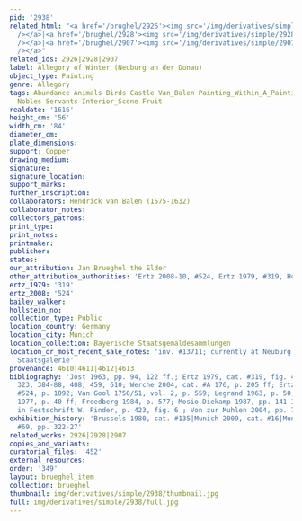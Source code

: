 ```yaml
---
pid: '2938'
related_html: "<a href='/brughel/2926'><img src='/img/derivatives/simple/2926/thumbnail.jpg'
  /></a>|<a href='/brughel/2928'><img src='/img/derivatives/simple/2928/thumbnail.jpg'
  /></a>|<a href='/brughel/2907'><img src='/img/derivatives/simple/2907/thumbnail.jpg'
  /></a>"
related_ids: 2926|2928|2907
label: Allegory of Winter (Neuburg an der Donau)
object_type: Painting
genre: Allegory
tags: Abundance Animals Birds Castle Van_Balen Painting_Within_A_Painting Children
  Nobles Servants Interior_Scene Fruit
realdate: '1616'
height_cm: '56'
width_cm: '84'
diameter_cm: 
plate_dimensions: 
support: Copper
drawing_medium: 
signature: 
signature_location: 
support_marks: 
further_inscription: 
collaborators: Hendrick van Balen (1575-1632)
collaborator_notes: 
collectors_patrons: 
print_type: 
print_notes: 
printmaker: 
publisher: 
states: 
our_attribution: Jan Brueghel the Elder
other_attribution_authorities: 'Ertz 2008-10, #524, Ertz 1979, #319, Honig database'
ertz_1979: '319'
ertz_2008: '524'
bailey_walker: 
hollstein_no: 
collection_type: Public
location_country: Germany
location_city: Munich
location_collection: Bayerische Staatsgemäldesammlungen
location_or_most_recent_sale_notes: 'inv. #13711; currently at Neuburg an der Donau,
  Staatsgalerie'
provenance: 4610|4611|4612|4613
bibliography: 'Jost 1963, pp. 94, 122 ff.; Ertz 1979, cat. #319, fig. 460, pp. 211,
  323, 384-88, 408, 459, 610; Werche 2004, cat. #A 176, p. 205 ff; Ertz 2008-10, cat.
  #524, p. 1092; Van Gool 1750/51, vol. 2, p. 559; Legrand 1963, p. 50; Van Straaten
  1977, p. 40 ff; Freedberg 1984, p. 577; Mosio-Diekamp 1987, pp. 141-143; H. Rudolph
  in Festschrift W. Pinder, p. 423, fig. 6 ; Von zur Muhlen 2004, pp. 75, 166-70'
exhibition_history: 'Brussels 1980, cat. #135|Munich 2009, cat. #16|Munich 2013, cat.
  #69, pp. 322-27'
related_works: 2926|2928|2907
copies_and_variants: 
curatorial_files: '452'
external_resources: 
order: '349'
layout: brueghel_item
collection: brueghel
thumbnail: img/derivatives/simple/2938/thumbnail.jpg
full: img/derivatives/simple/2938/full.jpg
---
```

